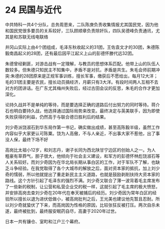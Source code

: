 # 24 民国与近代

中共特科一共4个分队，总务周恩来，二队陈庚负责收集情报尤其国民党，因为他和国民党很多要员的关系较好，三队顾顺章负责除奸队，四队吴德峰负责通讯，尤其是和苏联无线电联络

井冈山实际上由4个团组成，毛泽东秋收起义的31团，王佐袁文才的30团，朱德陈毅南昌起义的28团，还有最后因平江起义上山的彭德怀滕代远32团。

朱德曾经剿匪，对游击战有一定理解，与教员的思想体系匹配。他带上山的队伍人数较多。但朱德只知民主不知集中，矛盾不是对抗，矛盾是共生。朱毛会师前期冲突:朱德的28团原来是正规军事训练，擅长军事，缴获后不愿给出，每月12大洋；毛的31团主要是农民，擅长动员搞经济，月薪只有3大洋。有段时间两人互相不去对方的团讲话。在广东尤其梅州失败后，经过古田会议的反思，朱毛的合作才更加深化。

论持久战并不是单纯的等待，而是要选择正确的道路后付出努力的同时等待。蒋介石也明白要持久战，他选择通过国际局势来改变。最终决定与英美联手，因为即使失败获得的利益，仍然高于与联合德日胜利后的结果。

刘少奇派饶淑石到华东局作第一书记，确实做出成绩，甚至高陈毅半级，虽然工作内容似乎大家更认可陈粟。饶为人高傲，不与人亲近，不出事大家不惹他，出了事没人保，最终下场不好

高岗比太祖小12岁，和刘志丹，谢子长同为西北陕甘宁边区的创始人之一。为人粗豪有草莽气，胆子很大，他倾向于社会主义建设，和军方的彭德怀林彪饶淑石等人关系较好。而刘少奇因为在华北局长期从事白区的工作，对于军队不了解，也缺乏斗争经验。在我党取得了各个大城市的解放之后，面对资本家的抵抗，加上刘少奇的懦弱，所以他就提出了重走新民主主义道路，也就是鼓励剥削扶持大资本家的路线。这个方针引起了毛泽东的强烈不满。刘少奇又联合了薄一波背着毛主席发布了一些新的税制，让公营和私营企业交的税一样，这就引起了毛主席的极大愤怒，并安排高岗去查刘少奇在20年代在奉天被捕后的经历。刘少奇因为常年白区的经验所以擅长以退为进伏低做小，被高岗批判之后，王光美也建议他先暂且忍耐。所以刘少奇就蛰伏了下来，而高岗因为性格的原因，比较张狂反被打压。两次自杀未遂，最终被批到，最终服安眠药自尽，高妻于2020年过世。

日本一共有镰仓、室町和江户三个幕府。
